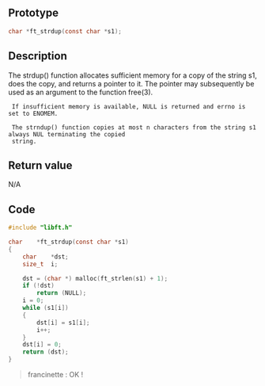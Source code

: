 ## Prototype

```c
char *ft_strdup(const char *s1);
```

## Description

The strdup() function allocates sufficient memory for a copy of the string s1, does the copy, and returns
     a pointer to it.  The pointer may subsequently be used as an argument to the function free(3).

     If insufficient memory is available, NULL is returned and errno is set to ENOMEM.

     The strndup() function copies at most n characters from the string s1 always NUL terminating the copied
     string.

## Return value

N/A

## Code

```c
#include "libft.h"

char    *ft_strdup(const char *s1)
{
    char    *dst;
    size_t  i;

    dst = (char *) malloc(ft_strlen(s1) + 1);
    if (!dst)
        return (NULL);
    i = 0;
    while (s1[i])
    {
        dst[i] = s1[i];
        i++;
    }
    dst[i] = 0;
    return (dst);
}
```

> francinette : OK !